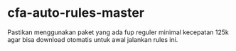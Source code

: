 # cfa-auto-rules-master
Pastikan menggunakan paket yang ada fup reguler minimal kecepatan 125k agar bisa download otomatis untuk awal jalankan rules ini.
